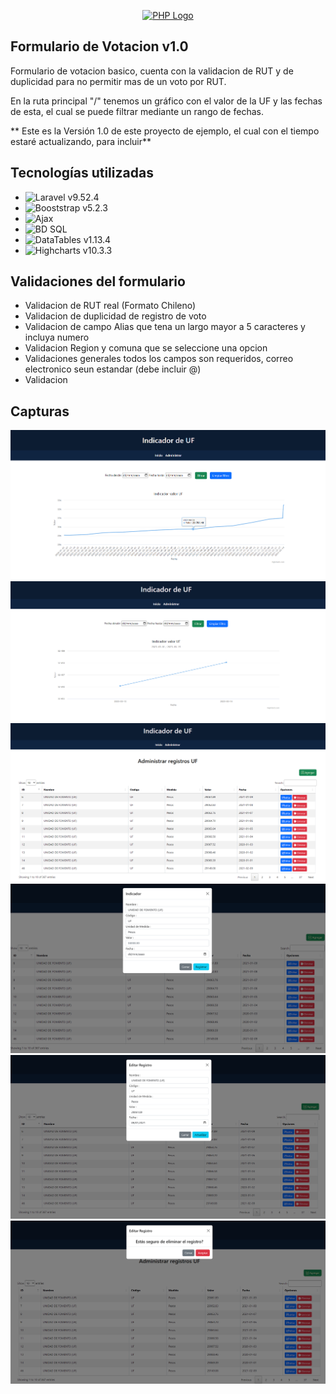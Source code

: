 <p align="center"><a href="" target="_blank"><img src="https://upload.wikimedia.org/wikipedia/commons/thumb/2/27/PHP-logo.svg/2560px-PHP-logo.svg.png" width="400" alt="PHP Logo"></a></p>

<p align="center">

</p>

## Formulario de Votacion v1.0
Formulario de votacion basico, cuenta con la validacion de RUT y de duplicidad para no permitir mas de un voto por RUT.

En la ruta principal "/" tenemos un gráfico con el valor de la UF y las fechas de esta, el cual se puede filtrar mediante un rango de fechas.

** Este es la Versión 1.0 de este proyecto de ejemplo, el cual con el tiempo estaré actualizando, para incluir** 

## Tecnologías utilizadas
- <img src="https://img.shields.io/badge/Laravel-v9.52.4-red" alt="Laravel v9.52.4">
- <img src="https://img.shields.io/badge/Booststrap-v5.2.3-blueviolet" alt="Booststrap v5.2.3">
- <img src="https://img.shields.io/badge/-Ajax-inactive" alt="Ajax">
- <img src="https://img.shields.io/badge/-BD%20SQL-lightgrey" alt="BD SQL">
- <img src="https://img.shields.io/badge/DataTables%20-v1.13.4-blue" alt="DataTables v1.13.4">
- <img src="https://img.shields.io/badge/Highcharts-v10.3.3-9cf" alt="Highcharts v10.3.3">

## Validaciones del formulario
- Validacion de RUT real (Formato Chileno)
- Validacion de duplicidad de registro de voto
- Validacion de campo Alias que tena un largo mayor a 5 caracteres y incluya numero
- Validacion Region y comuna que se seleccione una opcion
- Validaciones generales todos los campos son requeridos, correo electronico seun estandar (debe incluir @)
- Validacion 


## Capturas
![Imagen del proyecto](https://github.com/DavidVidal-DelRio/referencias-proyectos/blob/master/laravel-crud/Home.PNG)
![Imagen del proyecto](https://github.com/DavidVidal-DelRio/referencias-proyectos/blob/master/laravel-crud/Home2.PNG)
![Imagen del proyecto](https://github.com/DavidVidal-DelRio/referencias-proyectos/blob/master/laravel-crud/indicadors.PNG)
![Imagen del proyecto](https://github.com/DavidVidal-DelRio/referencias-proyectos/blob/master/laravel-crud/crear.PNG)
![Imagen del proyecto](https://github.com/DavidVidal-DelRio/referencias-proyectos/blob/master/laravel-crud/editar.PNG)
![Imagen del proyecto](https://github.com/DavidVidal-DelRio/referencias-proyectos/blob/master/laravel-crud/eliminar.PNG)
